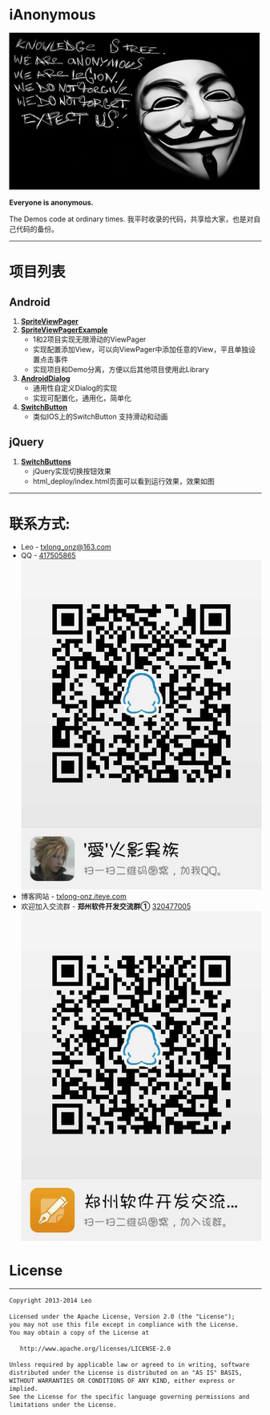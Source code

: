 iAnonymous
==========
![Screen](https://github.com/txlong/iAnonymous/raw/master/anonymous-logo.png)

**Everyone is anonymous.**

The Demos code at ordinary times.
我平时收录的代码，共享给大家，也是对自己代码的备份。

---
# 项目列表

## Android
1. **[SpriteViewPager](https://github.com/txlong/iAnonymous/tree/master/Android/SpiteViewPager)**
2. **[SpriteViewPagerExample](https://github.com/txlong/iAnonymous/tree/master/Android/SpriteViewPagerExample)**
	* 1和2项目实现无限滑动的ViewPager
	* 实现配置添加View，可以向ViewPager中添加任意的View，平且单独设置点击事件
	* 实现项目和Demo分离，方便以后其他项目使用此Library
3. **[AndroidDialog](https://github.com/txlong/iAnonymous/tree/master/Android/AndroidDialog)**
	* 通用性自定义Dialog的实现
	* 实现可配置化，通用化，简单化
4. **[SwitchButton](https://github.com/txlong/iAnonymous/tree/master/Android/SwitchButton)**
	* 类似IOS上的SwitchButton 支持滑动和动画

## jQuery
1. **[SwitchButtons](https://github.com/txlong/iAnonymous/tree/master/jQuery/SwitchButtons)**
	* jQuery实现切换按钮效果
	* html_deploy/index.html页面可以看到运行效果，效果如图

---
# 联系方式:

* Leo - [txlong_onz@163.com][1]
* QQ - [417505865][2]<br/>
![Screen](https://github.com/txlong/iAnonymous/raw/master/screenshot-01.jpg)
* 博客网站 - [txlong-onz.iteye.com][3]
* 欢迎加入交流群 - **郑州软件开发交流群①** [320477005][4]<br/>
![Screen](https://github.com/txlong/iAnonymous/raw/master/screenshot-02.jpg)


# License
-------

    Copyright 2013-2014 Leo

    Licensed under the Apache License, Version 2.0 (the "License");
    you may not use this file except in compliance with the License.
    You may obtain a copy of the License at

       http://www.apache.org/licenses/LICENSE-2.0

    Unless required by applicable law or agreed to in writing, software
    distributed under the License is distributed on an "AS IS" BASIS,
    WITHOUT WARRANTIES OR CONDITIONS OF ANY KIND, either express or implied.
    See the License for the specific language governing permissions and
    limitations under the License.

[1]: mailto://txlong_onz@163.com
[2]: tencent://message/?uin=417505865&Menu=yes
[3]: http://txlong-onz.iteye.com
[4]: http://qun.qq.com/#jointhegroup/gid/320477005